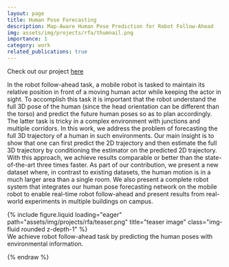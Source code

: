 ```yaml
---
layout: page
title: Human Pose Forecasting
description: Map-Aware Human Pose Prediction for Robot Follow-Ahead
img: assets/img/projects/rfa/thumnail.png
importance: 1
category: work
related_publications: true
---
```


Check out our project [here](https://qingyuan-jiang.github.io/iros2024_poseForecasting/)

In the robot follow-ahead task, a mobile robot is tasked to maintain its relative position in front of a moving human actor while keeping the actor in sight.
To accomplish this task it is important that the robot understand the full 3D pose of the human (since the head orientation can be different than the torso) and predict the future human poses so as to plan accordingly.
The latter task is tricky in a complex environment with junctions and multiple corridors.
In this work, we address the problem of forecasting the full 3D trajectory of a human in such  environments.
Our main insight is to show that one can first predict the 2D trajectory and then estimate the full 3D trajectory by conditioning the estimator on the predicted 2D trajectory.
With this approach, we achieve results comparable or better than the state-of-the-art three times faster.
As part of our contribution, we present a new dataset where, in contrast to existing datasets, the human motion is in a much larger area than a single room.
We also present a complete robot system that integrates our human pose forecasting network on the mobile robot to enable real-time robot follow-ahead and present results from real-world experiments in multiple buildings on campus.

<div class="row">
    <div class="col-sm mt-3 mt-md-0">
        {% include figure.liquid loading="eager" path="assets/img/projects/rfa/teaser.png" title="teaser image" class="img-fluid rounded z-depth-1" %}
    </div>
</div>
<div class="caption">
    We achieve robot follow-ahead task by predicting the human poses with environmental information.
</div>


{% endraw %}
